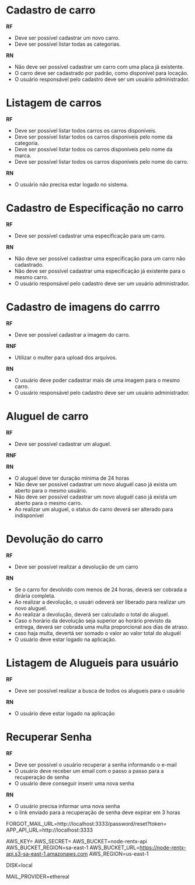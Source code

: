 # Cadastro de carro

**RF**
- Deve ser possível cadastrar um novo carro.
- Deve ser possível listar todas as categorias.

**RN**
- Não deve ser possível cadastrar um carro com uma placa já existente.
- O carro deve ser cadastrado por padrâo, como disponível para locação.
- O usuário responsável pelo cadastro deve ser um usuário administrador.


# Listagem de carros

**RF**
- Deve ser possível listar todos carros os carros disponíveis.
- Deve ser possível listar todos os carros disponíveis pelo nome da categoria.
- Deve ser possível listar todos os carros disponíveis pelo nome da marca.
- Deve ser possível listar todos os carros disponíveis pelo nome do carro.

**RN**
- O usuário não precisa estar logado no sistema.


# Cadastro de Especificação no carro

**RF**
- Deve ser possível cadastrar uma especificação para um carro.

**RN**
- Não deve ser possível cadastrar uma especificação para um carro não cadastrado.
- Não deve ser possível cadastrar uma especificação já existente para o mesmo carro.
- O usuário responsável pelo cadastro deve ser um usuário administrador.


# Cadastro de imagens do carrro

**RF**
- Deve ser possível cadastrar a imagem do carro.

**RNF**
- Utilizar o multer para upload dos arquivos.

**RN**
- O usuário deve poder cadastrar mais de uma imagem para o mesmo carro.
- O usuário responsável pelo cadastro deve ser um usuário administrador.


# Aluguel de carro

**RF**
- Deve ser possível cadastrar um aluguel.

**RNF**

**RN**
- O aluguel deve ter duração mínima de 24 horas
- Não deve ser possível cadastrar um novo aluguél caso já exista um aberto para o mesmo usuário.
- Não deve ser possível cadastrar um novo aluguél caso já exista um aberto para o mesmo carro.
- Ao realizar um aluguel, o status do carro deverá ser alterado para indisponível


# Devolução do carro

**RF**
- Deve ser possível realizar a devolução de um carro


**RN**
- Se o carro for devolvido com menos de 24 horas, deverá ser cobrada a dirária completa.
- Ao realizar a devolução, o usuári odeverá ser liberado para realizar um novo aluguel.
- Ao realizar a devolução, deverá ser calculado o total do aluguel.
- Caso o horário da devolução seja superior ao horário previsto da entrega, deverá ser cobrada uma multa proporcional aos dias de atraso.
- caso haja multa, devertá ser somado o valor ao valor total do aluguél
- O usuário deve estar logado na aplicação.


# Listagem de Alugueis para usuário

**RF**
- Deve ser possível realizar a busca de todos os alugueis para o usuário


**RN**
- O usuário deve estar logado na aplicação


# Recuperar Senha

**RF**
- Deve ser possível o usuário recuperar a senha informando o e-mail
- O usuário deve receber um email com o passo a passo para a recuperação de senha
- O usuário deve conseguir inserir uma nova senha

**RN**
- O usuário precisa informar uma nova senha
- o link enviado para a recuperação de senha deve expirar em 3 horas


FORGOT_MAIL_URL=http://localhost:3333/password/reset?token=
APP_API_URL=http://localhost:3333

AWS_KEY=<key>
AWS_SECRET=<key>
AWS_BUCKET=node-rentx-api
AWS_BUCKET_REGION=sa-east-1
AWS_BUCKET_URL=https://node-rentx-api.s3-sa-east-1.amazonaws.com
AWS_REGION=us-east-1

DISK=local

MAIL_PROVIDER=ethereal
